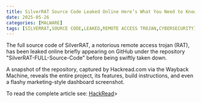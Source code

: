 ```yaml
---
title: SilverRAT Source Code Leaked Online Here’s What You Need to Know
date: 2025-05-26
categories: [MALWARE]
tags: [SILVERRAT,SOURCE CODE,LEAKED,REMOTE ACCESS TROJAN,CYBERSECURITY]
---
```


The full source code of SilverRAT, a notorious remote access trojan (RAT), has been leaked online briefly appearing on GitHub under the repository "SilverRAT-FULL-Source-Code" before being swiftly taken down.

A snapshot of the repository, captured by Hackread.com via the Wayback Machine, reveals the entire project, its features, build instructions, and even a flashy marketing-style dashboard screenshot.

To read the complete article see: [HackRead](https://hackread.com/silverrat-source-code-leaked-online-you-need-to-know/)>